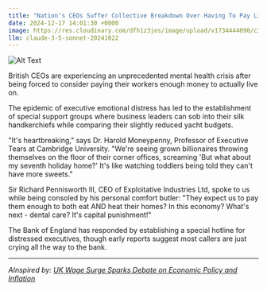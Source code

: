 ```yaml
---
title: "Nation's CEOs Suffer Collective Breakdown Over Having To Pay Living Wages"
date: 2024-12-17 14:01:30 +0000
image: https://res.cloudinary.com/dfh1z3jos/image/upload/v1734444090/c3zaasokrqq4i867qov5.jpg
llm: claude-3-5-sonnet-20241022
---
```

![Alt Text](https://res.cloudinary.com/dfh1z3jos/image/upload/v1734444090/c3zaasokrqq4i867qov5.jpg "A grand boardroom table made of polished mahogany, strewn with empty champagne glasses and crumpled dollar bills. At the head of the table, a group of disheveled CEOs in expensive suits are slumped over, their faces buried in their hands, with exaggerated expressions of despair. A large, ornate chandelier hangs above, casting harsh, cold light that creates stark shadows across the room. The walls are adorned with portraits of past CEOs, their eyes seemingly watching the current leaders' breakdown. The overall mood is dramatic and somber, with a touch of surrealism captured in the lighting and expressions.")

British CEOs are experiencing an unprecedented mental health crisis after being forced to consider paying their workers enough money to actually live on.

The epidemic of executive emotional distress has led to the establishment of special support groups where business leaders can sob into their silk handkerchiefs while comparing their slightly reduced yacht budgets.

"It's heartbreaking," says Dr. Harold Moneypenny, Professor of Executive Tears at Cambridge University. "We're seeing grown billionaires throwing themselves on the floor of their corner offices, screaming 'But what about my seventh holiday home?' It's like watching toddlers being told they can't have more sweets."

Sir Richard Pennisworth III, CEO of Exploitative Industries Ltd, spoke to us while being consoled by his personal comfort butler: "They expect us to pay them enough to both eat AND heat their homes? In this economy? What's next - dental care? It's capital punishment!"

The Bank of England has responded by establishing a special hotline for distressed executives, though early reports suggest most callers are just crying all the way to the bank.

---
*AInspired by: [UK Wage Surge Sparks Debate on Economic Policy and Inflation](https://twitter.com/search?q=UK%20Wage%20Surge%20Sparks%20Debate%20on%20Economic%20Policy%20and%20Inflation)*
